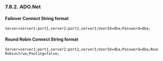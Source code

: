 <div>

<div>

<div>

<div>

### 7.8.2. ADO.Net

</div>

</div>

</div>

<div>

<div>

<div>

<div>

#### Failover Connect String format

</div>

</div>

</div>

``` programlisting
Server=server1:port1,server2:port2,server3;UserId=dba;Password=dba;
```

</div>

<div>

<div>

<div>

<div>

#### Round Robin Connect String format

</div>

</div>

</div>

``` programlisting
Server=server1:port1,server2:port2,server3;UserId=dba;Password=dba;Round Robin=true;Pooling=false;
```

</div>

</div>
